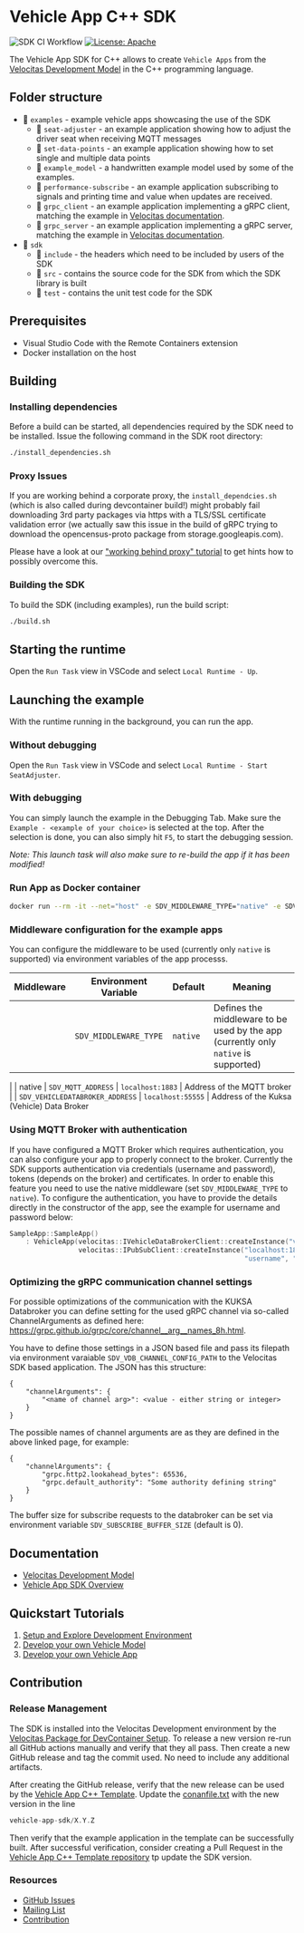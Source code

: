 # Vehicle App C++ SDK

![SDK CI Workflow](https://github.com/eclipse-velocitas/vehicle-app-cpp-sdk/actions/workflows/ci.yml/badge.svg)
[![License: Apache](https://img.shields.io/badge/License-Apache-yellow.svg)](http://www.apache.org/licenses/LICENSE-2.0)

The Vehicle App SDK for C++ allows to create `Vehicle Apps` from the [Velocitas Development Model](https://eclipse.dev/velocitas/docs/concepts/development_model/) in the C++ programming language.

## Folder structure

* 📁 `examples` - example vehicle apps showcasing the use of the SDK
    * 📁 `seat-adjuster` - an example application showing how to adjust the driver seat when receiving MQTT messages
    * 📁 `set-data-points` - an example application showing how to set single and multiple data points
    * 📁 `example_model` - a handwritten example model used by some of the examples.
    * 📁 `performance-subscribe` - an example application subscribing to signals and printing time and value when updates are received.
    * 📁 `grpc_client` - an example application implementing a gRPC client, matching the example in [Velocitas documentation](https://eclipse.dev/velocitas/docs/tutorials/grpc_service_generation/create_client/).
    * 📁 `grpc_server` - an example application implementing a gRPC server, matching the example in [Velocitas documentation](https://eclipse.dev/velocitas/docs/tutorials/grpc_service_generation/create_server/).
* 📁 `sdk`
    * 📁 `include` - the headers which need to be included by users of the SDK
    * 📁 `src` - contains the source code for the SDK from which the SDK library is built
    * 📁 `test` - contains the unit test code for the SDK

## Prerequisites

* Visual Studio Code with the Remote Containers extension
* Docker installation on the host

## Building

### Installing dependencies
Before a build can be started, all dependencies required by the SDK need to be installed. Issue the following command in the SDK root directory:
```bash
./install_dependencies.sh
```

### Proxy Issues
If you are working behind a corporate proxy, the `install_dependcies.sh` (which is also called during devcontainer build!) might probably fail
downloading 3rd party packages via https with a TLS/SSL certificate validation error (we actually saw this issue in the build of gRPC trying to
download the opencensus-proto package from storage.googleapis.com).

Please have a look at our ["working behind proxy" tutorial](https://eclipse.dev/velocitas/docs/tutorials/quickstart/behind_proxy/)
to get hints how to possibly overcome this.

### Building the SDK
To build the SDK (including examples), run the build script:
```bash
./build.sh
```

## Starting the runtime

Open the `Run Task` view in VSCode and select `Local Runtime - Up`.

## Launching the example
With the runtime running in the background, you can run the app.

### Without debugging

Open the `Run Task` view in VSCode and select `Local Runtime - Start SeatAdjuster`.

### With debugging
You can simply launch the example in the Debugging Tab. Make sure the `Example - <example of your choice>` is selected at the top. After the selection is done, you can also simply hit `F5`, to start the debugging session.

*Note: This launch task will also make sure to re-build the app if it has been modified!*

### Run App as Docker container
```bash
docker run --rm -it --net="host" -e SDV_MIDDLEWARE_TYPE="native" -e SDV_MQTT_ADDRESS="localhost:1883" -e SDV_VEHICLEDATABROKER_ADDRESS="localhost:55555" localhost:12345/vehicleapp:local
```

### Middleware configuration for the example apps

You can configure the middleware to be used (currently only `native` is supported) via environment variables of the app processs.

| Middleware | Environment Variable            | Default             | Meaning
|------------|---------------------------------|---------------------|------------------------------------
|            | `SDV_MIDDLEWARE_TYPE`           | `native`            | Defines the middleware to be used by the app (currently only `native` is supported)
|
| native     | `SDV_MQTT_ADDRESS`              | `localhost:1883`    | Address of the MQTT broker
|            | `SDV_VEHICLEDATABROKER_ADDRESS` | `localhost:55555`   | Address of the Kuksa (Vehicle) Data Broker

### Using MQTT Broker with authentication

If you have configured a MQTT Broker which requires authentication, you can also configure your app to properly connect to the broker. Currently the SDK supports authentication via credentials (username and password), tokens (depends on the broker) and certificates. In order to enable this feature you need to use the native middleware (set `SDV_MIDDLEWARE_TYPE` to `native`). To configure the authentication, you have to provide the details directly in the constructor of the app, see the example for username and password below:

```cpp
SampleApp::SampleApp()
    : VehicleApp(velocitas::IVehicleDataBrokerClient::createInstance("vehicledatabroker"),
                 velocitas::IPubSubClient::createInstance("localhost:1883", "SampleApp",
                                                          "username", "password")) {}
```

### Optimizing the gRPC communication channel settings

For possible optimizations of the communication with the KUKSA Databroker you can define setting for 
the used gRPC channel via so-called ChannelArguments as defined here: https://grpc.github.io/grpc/core/channel__arg__names_8h.html.

You have to define those settings in a JSON based file and pass its filepath via environment varaiable
`SDV_VDB_CHANNEL_CONFIG_PATH` to the Velocitas SDK based application. The JSON has this structure:

```
{
    "channelArguments": {
        "<name of channel arg>": <value - either string or integer>
    }
}
```

The possible names of channel arguments are as they are defined in the above linked page, for example:

```
{
    "channelArguments": {
        "grpc.http2.lookahead_bytes": 65536,
        "grpc.default_authority": "Some authority defining string"
    }
}
```

The buffer size for subscribe requests to the databroker can be set via environment variable `SDV_SUBSCRIBE_BUFFER_SIZE` (default is 0).

## Documentation
* [Velocitas Development Model](https://eclipse.dev/velocitas/docs/concepts/development_model/)
* [Vehicle App SDK Overview](https://eclipse.dev/velocitas/docs/concepts/development_model/vehicle_app_sdk/)

## Quickstart Tutorials
1. [Setup and Explore Development Environment](https://eclipse.dev/velocitas/docs/tutorials/quickstart/)
1. [Develop your own Vehicle Model](https://eclipse.dev/velocitas/docs/tutorials/vehicle_model_creation/)
1. [Develop your own Vehicle App](https://eclipse.dev/velocitas/docs/tutorials/vehicle_app_development/)

## Contribution

### Release Management

The SDK is installed into the Velocitas Development environment by the [Velocitas Package for DevContainer Setup](https://github.com/eclipse-velocitas/devenv-devcontainer-setup).
To release a new version re-run all GitHub actions manually and verify that they all pass.
Then create a new GitHub release and tag the commit used. No need to include any additional artifacts.

After creating the GitHub release, verify that the new release can be used by the [Vehicle App C++ Template](https://github.com/eclipse-velocitas/vehicle-app-cpp-template).
Update the [conanfile.txt](https://github.com/eclipse-velocitas/vehicle-app-cpp-template/blob/main/conanfile.txt) with the new version in the line

```cpp
vehicle-app-sdk/X.Y.Z
```

Then verify that the example application in the template can be successfully built.
After successful verification, consider creating a Pull Request in the [Vehicle App C++ Template repository](https://github.com/eclipse-velocitas/vehicle-app-cpp-template) tp update the SDK version.

### Resources

- [GitHub Issues](https://github.com/eclipse-velocitas/vehicle-app-cpp-sdk/issues)
- [Mailing List](https://accounts.eclipse.org/mailing-list/velocitas-dev)
- [Contribution](CONTRIBUTING.md)
